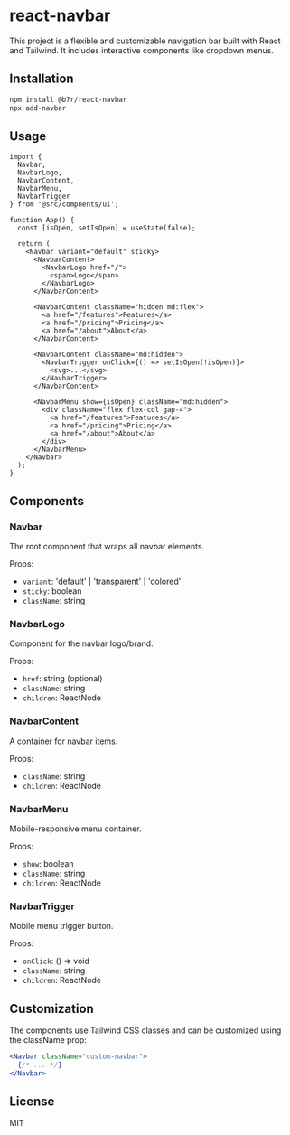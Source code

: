 # react-navbar
This project is a flexible and customizable navigation bar built with React and Tailwind. It includes interactive components like dropdown menus.

## Installation

```bash
npm install @b7r/react-navbar
npx add-navbar
```

## Usage

```tsx
import { 
  Navbar, 
  NavbarLogo, 
  NavbarContent, 
  NavbarMenu, 
  NavbarTrigger 
} from '@src/compnents/ui';

function App() {
  const [isOpen, setIsOpen] = useState(false);

  return (
    <Navbar variant="default" sticky>
      <NavbarContent>
        <NavbarLogo href="/">
          <span>Logo</span>
        </NavbarLogo>
      </NavbarContent>

      <NavbarContent className="hidden md:flex">
        <a href="/features">Features</a>
        <a href="/pricing">Pricing</a>
        <a href="/about">About</a>
      </NavbarContent>

      <NavbarContent className="md:hidden">
        <NavbarTrigger onClick={() => setIsOpen(!isOpen)}>
          <svg>...</svg>
        </NavbarTrigger>
      </NavbarContent>

      <NavbarMenu show={isOpen} className="md:hidden">
        <div className="flex flex-col gap-4">
          <a href="/features">Features</a>
          <a href="/pricing">Pricing</a>
          <a href="/about">About</a>
        </div>
      </NavbarMenu>
    </Navbar>
  );
}
```

## Components

### Navbar

The root component that wraps all navbar elements.

Props:
- `variant`: 'default' | 'transparent' | 'colored'
- `sticky`: boolean
- `className`: string

### NavbarLogo

Component for the navbar logo/brand.

Props:
- `href`: string (optional)
- `className`: string
- `children`: ReactNode

### NavbarContent

A container for navbar items.

Props:
- `className`: string
- `children`: ReactNode

### NavbarMenu

Mobile-responsive menu container.

Props:
- `show`: boolean
- `className`: string
- `children`: ReactNode

### NavbarTrigger

Mobile menu trigger button.

Props:
- `onClick`: () => void
- `className`: string
- `children`: ReactNode

## Customization

The components use Tailwind CSS classes and can be customized using the className prop:

```jsx
<Navbar className="custom-navbar">
  {/* ... */}
</Navbar>
```

## License

MIT
